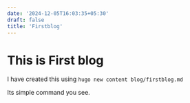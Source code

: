 ```yaml
---
date: '2024-12-05T16:03:35+05:30'
draft: false
title: 'Firstblog'
---
```


# This is First blog 

I have created this using 
`hugo new content blog/firstblog.md`

Its simple command you see.
